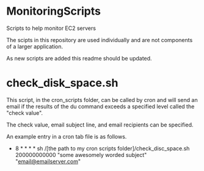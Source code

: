 # MonitoringScripts
Scripts to help monitor EC2 servers

The scipts in this repository are used individually and are not components of a larger application.

As new scripts are added this readme should be updated.

# check_disk_space.sh

This script, in the cron_scripts folder, can be called by cron and will send an email if the results of the du command exceeds a specified level called the "check value".

The check value, email subject line, and email recipients can be specified.

An example entry in a cron tab file is as follows.
* 8 * * * * sh /[the path to my cron scripts folder]/check_disc_space.sh 200000000000 "some awesomely worded subject" "email@emailserver.com"


